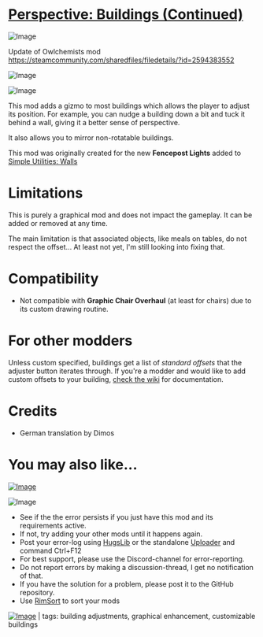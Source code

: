 # [Perspective: Buildings (Continued)](https://steamcommunity.com/sharedfiles/filedetails/?id=3346955193)

![Image](https://i.imgur.com/buuPQel.png)

Update of Owlchemists mod https://steamcommunity.com/sharedfiles/filedetails/?id=2594383552

![Image](https://i.imgur.com/pufA0kM.png)
	
![Image](https://i.imgur.com/Z4GOv8H.png)

This mod adds a gizmo to most buildings which allows the player to adjust its position. For example, you can nudge a building down a bit and tuck it behind a wall, giving it a better sense of perspective.

It also allows you to mirror non-rotatable buildings.

This mod was originally created for the new **Fencepost Lights** added to [Simple Utilities: Walls](https://steamcommunity.com/sharedfiles/filedetails/?id=2565545335)

# Limitations

This is purely a graphical mod and does not impact the gameplay. It can be added or removed at any time.

The main limitation is that associated objects, like meals on tables, do not respect the offset... At least not yet, I'm still looking into fixing that.

# Compatibility



- Not compatible with **Graphic Chair Overhaul** (at least for chairs) due to its custom drawing routine.



# For other modders

Unless custom specified, buildings get a list of *standard offsets* that the adjuster button iterates through. If you're a modder and would like to add custom offsets to your building, [check the wiki](https://github.com/Owlchemist/perspective-buildings/wiki) for documentation.

# Credits



- German translation by Dimos



# You may also like...

[![Image](https://steamuserimages-a.akamaihd.net/ugc/1681520338007971077/4A1979E54D0804AD466AA50477EFAB45F946D3C1/?imw=5000&amp;imh=5000&amp;ima=fit&amp;impolicy=Letterbox&amp;imcolor=%23000000&amp;letterbox=false)](https://steamcommunity.com/sharedfiles/filedetails/?id=2567126933)


![Image](https://i.imgur.com/PwoNOj4.png)



-  See if the the error persists if you just have this mod and its requirements active.
-  If not, try adding your other mods until it happens again.
-  Post your error-log using [HugsLib](https://steamcommunity.com/workshop/filedetails/?id=818773962) or the standalone [Uploader](https://steamcommunity.com/sharedfiles/filedetails/?id=2873415404) and command Ctrl+F12
-  For best support, please use the Discord-channel for error-reporting.
-  Do not report errors by making a discussion-thread, I get no notification of that.
-  If you have the solution for a problem, please post it to the GitHub repository.
-  Use [RimSort](https://github.com/RimSort/RimSort/releases/latest) to sort your mods

 

[![Image](https://img.shields.io/github/v/release/emipa606/PerspectiveBuildings?label=latest%20version&style=plastic&color=9f1111&labelColor=black)](https://steamcommunity.com/sharedfiles/filedetails/changelog/3346955193) | tags: building adjustments,  graphical enhancement,  customizable buildings
